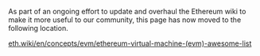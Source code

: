 As part of an ongoing effort to update and overhaul the Ethereum wiki to make it more useful to our community, this page has now moved to the following location.

[eth.wiki/en/concepts/evm/ethereum-virtual-machine-(evm)-awesome-list](https://eth.wiki/en/concepts/evm/ethereum-virtual-machine-(evm)-awesome-list)